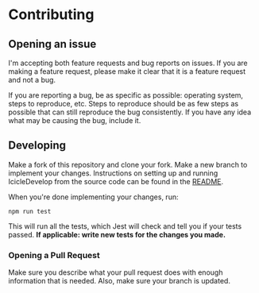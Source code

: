 # Contributing

## Opening an issue
I'm accepting both feature requests and bug reports on issues. If you are making a feature request, please make it clear that it is a feature request and not a bug.

If you are reporting a bug, be as specific as possible: operating system, steps to reproduce, etc. Steps to reproduce should be as few steps as possible that can still reproduce the bug consistently. If you have any idea what may be causing the bug, include it.

## Developing
Make a fork of this repository and clone your fork. Make a new branch to implement your changes. Instructions on setting up and running IcicleDevelop from the source code can be found in the [README](README.md).

When you're done implementing your changes, run:
```
npm run test
```
This will run all the tests, which Jest will check and tell you if your tests passed. **If applicable: write new tests for the changes you made.**

### Opening a Pull Request
Make sure you describe what your pull request does with enough information that is needed. Also, make sure your branch is updated.